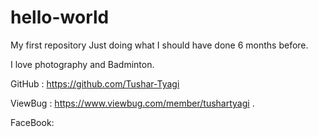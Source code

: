 # hello-world
My first repository
Just doing what I should have done 6 months before.

I love photography and Badminton.

GitHub : https://github.com/Tushar-Tyagi 

ViewBug : https://www.viewbug.com/member/tushartyagi .

FaceBook: 
